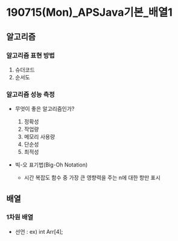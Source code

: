 # 190715(Mon)\_APSJava기본_배열1

## 알고리즘

### 알고리즘 표현 방법

1. 슈더코드
2. 순서도

### 알고리즘 성능 측정

- 무엇이 좋은 알고리즘인가?
  1. 정확성
  2. 작업량
  3. 메모리 사용량
  4. 단순성
  5. 최적성

- 빅-오 표기법(Big-Oh Notation)
  - 시간 복잡도 함수 중 가장 큰 영향력을 주는 n에 대한 항만 표시




## 배열

### 1차원 배열

- 선언 : ex) int Arr[4];